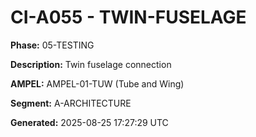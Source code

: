 # CI-A055 - TWIN-FUSELAGE

**Phase:** 05-TESTING

**Description:** Twin fuselage connection

**AMPEL:** AMPEL-01-TUW (Tube and Wing)

**Segment:** A-ARCHITECTURE

**Generated:** 2025-08-25 17:27:29 UTC
